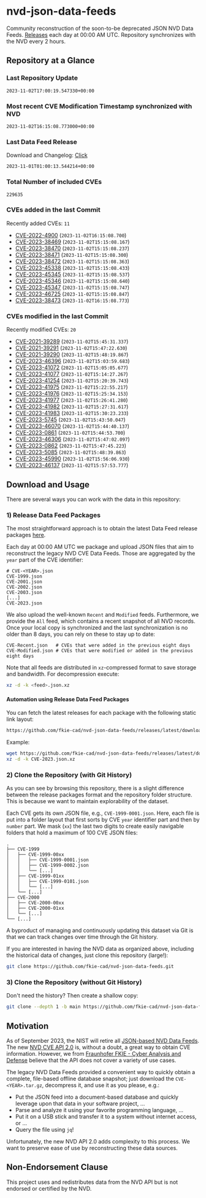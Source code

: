 # nvd-json-data-feeds

Community reconstruction of the soon-to-be deprecated JSON NVD Data Feeds. 
[Releases](https://github.com/fkie-cad/nvd-json-data-feeds/releases/latest) each day at 00:00 AM UTC.
Repository synchronizes with the NVD every 2 hours.

## Repository at a Glance

### Last Repository Update

```plain
2023-11-02T17:00:19.547330+00:00
```

### Most recent CVE Modification Timestamp synchronized with NVD

```plain
2023-11-02T16:15:08.773000+00:00
```

### Last Data Feed Release

Download and Changelog: [Click](https://github.com/fkie-cad/nvd-json-data-feeds/releases/latest)

```plain
2023-11-01T01:00:13.544214+00:00
```

### Total Number of included CVEs

```plain
229635
```

### CVEs added in the last Commit

Recently added CVEs: `11`

* [CVE-2022-4900](CVE-2022/CVE-2022-49xx/CVE-2022-4900.json) (`2023-11-02T16:15:08.700`)
* [CVE-2023-38469](CVE-2023/CVE-2023-384xx/CVE-2023-38469.json) (`2023-11-02T15:15:08.167`)
* [CVE-2023-38470](CVE-2023/CVE-2023-384xx/CVE-2023-38470.json) (`2023-11-02T15:15:08.237`)
* [CVE-2023-38471](CVE-2023/CVE-2023-384xx/CVE-2023-38471.json) (`2023-11-02T15:15:08.300`)
* [CVE-2023-38472](CVE-2023/CVE-2023-384xx/CVE-2023-38472.json) (`2023-11-02T15:15:08.363`)
* [CVE-2023-45338](CVE-2023/CVE-2023-453xx/CVE-2023-45338.json) (`2023-11-02T15:15:08.433`)
* [CVE-2023-45345](CVE-2023/CVE-2023-453xx/CVE-2023-45345.json) (`2023-11-02T15:15:08.537`)
* [CVE-2023-45346](CVE-2023/CVE-2023-453xx/CVE-2023-45346.json) (`2023-11-02T15:15:08.640`)
* [CVE-2023-45347](CVE-2023/CVE-2023-453xx/CVE-2023-45347.json) (`2023-11-02T15:15:08.747`)
* [CVE-2023-46725](CVE-2023/CVE-2023-467xx/CVE-2023-46725.json) (`2023-11-02T15:15:08.847`)
* [CVE-2023-38473](CVE-2023/CVE-2023-384xx/CVE-2023-38473.json) (`2023-11-02T16:15:08.773`)


### CVEs modified in the last Commit

Recently modified CVEs: `20`

* [CVE-2021-39289](CVE-2021/CVE-2021-392xx/CVE-2021-39289.json) (`2023-11-02T15:45:31.337`)
* [CVE-2021-39291](CVE-2021/CVE-2021-392xx/CVE-2021-39291.json) (`2023-11-02T15:47:22.630`)
* [CVE-2021-39290](CVE-2021/CVE-2021-392xx/CVE-2021-39290.json) (`2023-11-02T15:48:19.867`)
* [CVE-2023-46396](CVE-2023/CVE-2023-463xx/CVE-2023-46396.json) (`2023-11-02T15:03:59.683`)
* [CVE-2023-41072](CVE-2023/CVE-2023-410xx/CVE-2023-41072.json) (`2023-11-02T15:05:05.677`)
* [CVE-2023-41077](CVE-2023/CVE-2023-410xx/CVE-2023-41077.json) (`2023-11-02T15:14:27.267`)
* [CVE-2023-41254](CVE-2023/CVE-2023-412xx/CVE-2023-41254.json) (`2023-11-02T15:20:39.743`)
* [CVE-2023-41975](CVE-2023/CVE-2023-419xx/CVE-2023-41975.json) (`2023-11-02T15:22:55.217`)
* [CVE-2023-41976](CVE-2023/CVE-2023-419xx/CVE-2023-41976.json) (`2023-11-02T15:25:34.153`)
* [CVE-2023-41977](CVE-2023/CVE-2023-419xx/CVE-2023-41977.json) (`2023-11-02T15:26:41.280`)
* [CVE-2023-41982](CVE-2023/CVE-2023-419xx/CVE-2023-41982.json) (`2023-11-02T15:27:31.617`)
* [CVE-2023-41983](CVE-2023/CVE-2023-419xx/CVE-2023-41983.json) (`2023-11-02T15:30:23.233`)
* [CVE-2023-5745](CVE-2023/CVE-2023-57xx/CVE-2023-5745.json) (`2023-11-02T15:43:50.047`)
* [CVE-2023-46070](CVE-2023/CVE-2023-460xx/CVE-2023-46070.json) (`2023-11-02T15:44:40.137`)
* [CVE-2023-0861](CVE-2023/CVE-2023-08xx/CVE-2023-0861.json) (`2023-11-02T15:44:53.700`)
* [CVE-2023-46306](CVE-2023/CVE-2023-463xx/CVE-2023-46306.json) (`2023-11-02T15:47:02.097`)
* [CVE-2023-0862](CVE-2023/CVE-2023-08xx/CVE-2023-0862.json) (`2023-11-02T15:47:45.223`)
* [CVE-2023-5085](CVE-2023/CVE-2023-50xx/CVE-2023-5085.json) (`2023-11-02T15:48:39.863`)
* [CVE-2023-45990](CVE-2023/CVE-2023-459xx/CVE-2023-45990.json) (`2023-11-02T15:56:06.930`)
* [CVE-2023-46137](CVE-2023/CVE-2023-461xx/CVE-2023-46137.json) (`2023-11-02T15:57:53.777`)


## Download and Usage

There are several ways you can work with the data in this repository:

### 1) Release Data Feed Packages

The most straightforward approach is to obtain the latest Data Feed release packages [here](https://github.com/fkie-cad/nvd-json-data-feeds/releases/latest).

Each day at 00:00 AM UTC we package and upload JSON files that aim to reconstruct the legacy NVD CVE Data Feeds.
Those are aggregated by the `year` part of the CVE identifier:

```
# CVE-<YEAR>.json
CVE-1999.json
CVE-2001.json
CVE-2002.json
CVE-2003.json
[...]
CVE-2023.json
```

We also upload the well-known `Recent` and `Modified` feeds.
Furthermore, we provide the `All` feed, which contains a recent snapshot of all NVD records.
Once your local copy is synchronized and the last synchronization is no older than 8 days, you can rely on these to stay up to date:

```plain
CVE-Recent.json   # CVEs that were added in the previous eight days
CVE-Modified.json # CVEs that were modified or added in the previous eight days
```

Note that all feeds are distributed in `xz`-compressed format to save storage and bandwidth.
For decompression execute:

```sh
xz -d -k <feed>.json.xz
```


#### Automation using Release Data Feed Packages

You can fetch the latest releases for each package with the following static link layout:

```sh
https://github.com/fkie-cad/nvd-json-data-feeds/releases/latest/download/CVE-<YEAR>.json.xz
```

Example:

```sh
wget https://github.com/fkie-cad/nvd-json-data-feeds/releases/latest/download/CVE-2023.json.xz
xz -d -k CVE-2023.json.xz
```

### 2) Clone the Repository (with Git History)

As you can see by browsing this repository, there is a slight difference between the release packages format and the repository folder structure.
This is because we want to maintain explorability of the dataset.

Each CVE gets its own JSON file, e.g., `CVE-1999-0001.json`.
Here, each file is put into a folder layout that first sorts by CVE `year` identifier part and then by `number` part.
We mask (`xx`) the last two digits to create easily navigable folders that hold a maximum of 100 CVE JSON files:

```plain
.
├── CVE-1999
│   ├── CVE-1999-00xx
│   │   ├── CVE-1999-0001.json
│   │   ├── CVE-1999-0002.json
│   │   └── [...]
│   ├── CVE-1999-01xx
│   │   ├── CVE-1999-0101.json
│   │   └── [...]
│   └── [...]
├── CVE-2000
│   ├── CVE-2000-00xx
│   ├── CVE-2000-01xx
│   └── [...]
└── [...]
```

A byproduct of managing and continuously updating this dataset via Git is that we can track changes over time through the Git history.

If you are interested in having the NVD data as organized above, including the historical data of changes, just clone this repository (large!):

```sh
git clone https://github.com/fkie-cad/nvd-json-data-feeds.git
```

### 3) Clone the Repository (without Git History)

Don't need the history? Then create a shallow copy:

```sh
git clone --depth 1 -b main https://github.com/fkie-cad/nvd-json-data-feeds.git
```

## Motivation

As of September 2023, the NIST will retire all [JSON-based NVD Data Feeds](https://nvd.nist.gov/vuln/data-feeds#divRetirementBanner-1).
The new [NVD CVE API 2.0](https://nvd.nist.gov/developers/vulnerabilities) is, without a doubt, a great way to obtain CVE information.
However, we from [Fraunhofer FKIE - Cyber Analysis and Defense](https://www.fkie.fraunhofer.de/en/departments/cad.html) believe that the API does not cover a variety of use cases.

The legacy NVD Data Feeds provided a convenient way to quickly obtain a complete, file-based offline database snapshot; just download the `CVE-<YEAR>.tar.gz`, decompress it, and use it as you please, e.g.:

* Put the JSON feed into a document-based database and quickly leverage upon that data in your software project, ...
* Parse and analyze it using your favorite programming language, ...
* Put it on a USB stick and transfer it to a system without internet access, or ...
* Query the file using `jq`!

Unfortunately, the new NVD API 2.0 adds complexity to this process.
We want to preserve ease of use by reconstructing these data sources.

## Non-Endorsement Clause

This project uses and redistributes data from the NVD API but is not endorsed or certified by the NVD.